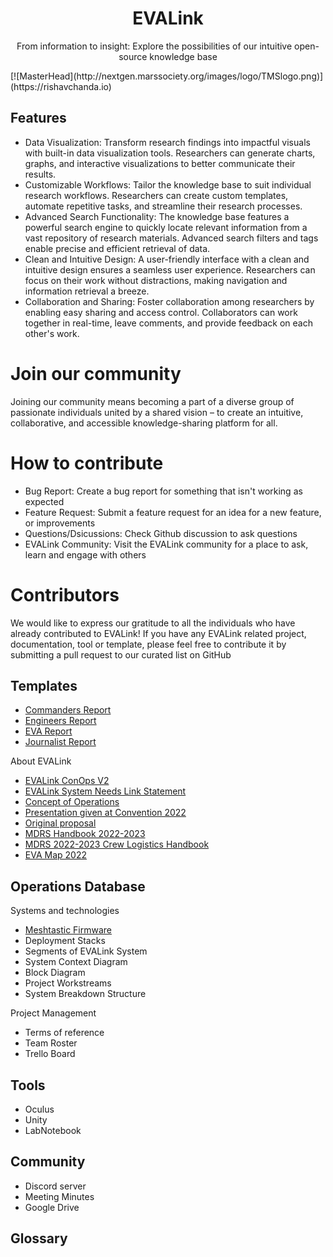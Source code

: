 <h1 align="center">EVALink</h1>
<p align="center">From information to insight: Explore the possibilities of our intuitive open-source knowledge base</p>
[![MasterHead](http://nextgen.marssociety.org/images/logo/TMSlogo.png)](https://rishavchanda.io)

## Features
* Data Visualization: Transform research findings into impactful visuals with built-in data visualization tools. Researchers can generate charts, graphs, and interactive visualizations to better communicate their results.
* Customizable Workflows: Tailor the knowledge base to suit individual research workflows. Researchers can create custom templates, automate repetitive tasks, and streamline their research processes.
* Advanced Search Functionality: The knowledge base features a powerful search engine to quickly locate relevant information from a vast repository of research materials. Advanced search filters and tags enable precise and efficient retrieval of data.
* Clean and Intuitive Design: A user-friendly interface with a clean and intuitive design ensures a seamless user experience. Researchers can focus on their work without distractions, making navigation and information retrieval a breeze.
* Collaboration and Sharing: Foster collaboration among researchers by enabling easy sharing and access control. Collaborators can work together in real-time, leave comments, and provide feedback on each other's work.

# Join our community
Joining our community means becoming a part of a diverse group of passionate individuals united by a shared vision – to create an intuitive, collaborative, and accessible knowledge-sharing platform for all.

# How to contribute
* Bug Report: Create a bug report for something that isn't working as expected
* Feature Request: Submit a feature request for an idea for a new feature, or improvements
* Questions/Dsicussions: Check Github discussion to ask questions
* EVALink Community: Visit the EVALink community for a place to ask, learn and engage with others

# Contributors
We would like to express our gratitude to all the individuals who have already contributed to EVALink! If you have any EVALink related project, documentation, tool or template, please feel free to contribute it by submitting a pull request to our curated list on GitHub

## Templates
* [Commanders Report](https://github.com/tl-designs/EVALink/wiki/Commander-Report)
* [Engineers Report](https://github.com/tl-designs/EVALink/wiki/Engineer-Report)
* [EVA Report](https://github.com/tl-designs/EVALink/wiki/EVA-Report)
* [Journalist Report](https://github.com/tl-designs/EVALink/wiki/Journalist-Report)

About EVALink
* [EVALink ConOps V2](https://docs.google.com/document/d/1iHeHU83C4U50O2XzC3SVuT-8TZvnNWu2Pd5R52IkA_o/edit)
* [EVALink System Needs Link Statement](https://docs.google.com/document/d/1eGMcxFoIn5pq23xA4Te6kofVh4dX1YqPSPHPWeO_JOg/edit)
* [Concept of Operations](https://docs.google.com/document/d/1UphB72prcQD0Qxw0wI7PGHq4SIi6rJJbngmwALe_Ik8/edit)
* [Presentation given at Convention 2022](https://drive.google.com/drive/u/1/folders/1pMrk0jYkFXAndg1KIUipAVDRLWoBTZ3p)
* [Original proposal](https://drive.google.com/drive/u/1/folders/1BA9zf7KgeMI3FppNqihKkv-kDcp2LdxR)
* [MDRS Handbook 2022-2023](https://github.com/tl-designs/EVALink/wiki/MDRS-Handbook-2022%E2%80%902023)
* [MDRS 2022-2023 Crew Logistics Handbook](https://github.com/tl-designs/EVALink/wiki/MDRS-Crew-Logistics-Book-2022%E2%80%902023)
* [EVA Map 2022](https://github.com/tl-designs/EVALink/wiki/EVA-Map-2022)

## Operations Database 

Systems and technologies
* [Meshtastic Firmware](https://drive.google.com/drive/folders/1F9NjHdx_2FtwXI61zKpQQos1VqugDgwt)
* Deployment Stacks
* Segments of EVALink System
* System Context Diagram
* Block Diagram
* Project Workstreams
* System Breakdown Structure

Project Management
* Terms of reference
* Team Roster
* Trello Board

## Tools
* Oculus
* Unity
* LabNotebook

## Community 
* Discord server
* Meeting Minutes
* Google Drive

## Glossary

